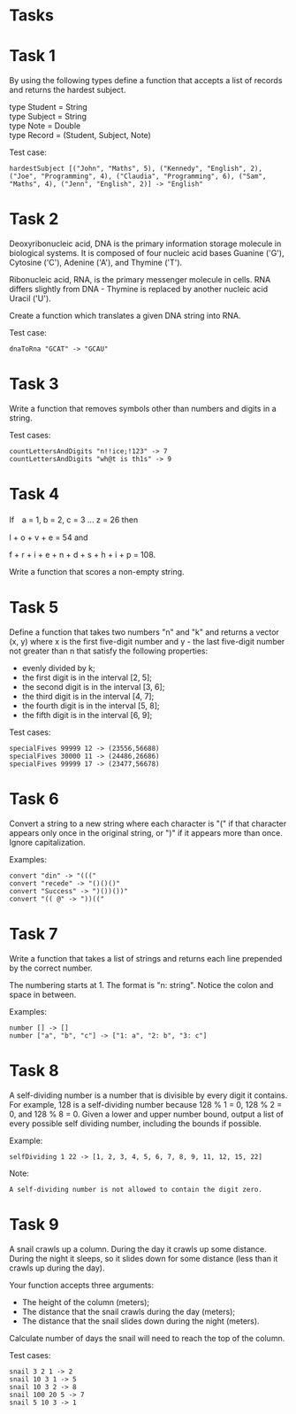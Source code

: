 # Tasks

# Task 1
By using the following types define a function that accepts a list of records and returns the hardest subject.

type Student = String<br>
type Subject = String<br>
type Note = Double<br>
type Record = (Student, Subject, Note)

Test case:

    hardestSubject [("John", "Maths", 5), ("Kennedy", "English", 2), ("Joe", "Programming", 4), ("Claudia", "Programming", 6), ("Sam", "Maths", 4), ("Jenn", "English", 2)] -> "English"
    
# Task 2
Deoxyribonucleic acid, DNA is the primary information storage molecule in biological systems. It is composed of four nucleic acid bases Guanine ('G'), Cytosine ('C'), Adenine ('A'), and Thymine ('T').

Ribonucleic acid, RNA, is the primary messenger molecule in cells. RNA differs slightly from DNA - Thymine is replaced by another nucleic acid Uracil ('U').

Create a function which translates a given DNA string into RNA.

Test case:

    dnaToRna "GCAT" -> "GCAU"

# Task 3
Write a function that removes symbols other than numbers and digits in a string.

Test cases:

    countLettersAndDigits "n!!ice;!123" -> 7
    countLettersAndDigits "wh@t is th1s" -> 9

# Task 4
If　a = 1, b = 2, c = 3 ... z = 26 then

l + o + v + e = 54 and

f + r + i + e + n + d + s + h + i + p = 108.

Write a function that scores a non-empty string.

# Task 5
Define a function that takes two numbers "n" and "k" and returns a vector (x, y) where x is the first five-digit number and y - the last five-digit number not greater than n that satisfy the following properties:

 - evenly divided by k;
 - the first digit is in the interval [2, 5];
 - the second digit is in the interval [3, 6];
 - the third digit is in the interval [4, 7];
 - the fourth digit is in the interval [5, 8];
 - the fifth digit is in the interval [6, 9];
 
Test cases:

    specialFives 99999 12 -> (23556,56688)
    specialFives 30000 11 -> (24486,26686)
    specialFives 99999 17 -> (23477,56678)

# Task 6
Convert a string to a new string where each character is "(" if that character appears only once in the original string, or ")" if it appears more than once. Ignore capitalization.

Examples:

    convert "din" -> "((("
    convert "recede" -> "()()()"
    convert "Success" -> ")())())"
    convert "(( @" -> "))((" 

# Task 7
Write a function that takes a list of strings and returns each line prepended by the correct number.

The numbering starts at 1. The format is "n: string". Notice the colon and space in between.

Examples:

    number [] -> []
    number ["a", "b", "c"] -> ["1: a", "2: b", "3: c"]

# Task 8
A self-dividing number is a number that is divisible by every digit it contains. For example, 128 is a self-dividing number because 128 % 1 = 0, 128 % 2 = 0, and 128 % 8 = 0. Given a lower and upper number bound, output a list of every possible self dividing number, including the bounds if possible.

Example:

    selfDividing 1 22 -> [1, 2, 3, 4, 5, 6, 7, 8, 9, 11, 12, 15, 22]

Note:

    A self-dividing number is not allowed to contain the digit zero.

# Task 9
A snail crawls up a column. During the day it crawls up some distance. During the night it sleeps, so it slides down for some distance (less than it crawls up during the day).

Your function accepts three arguments:
 - The height of the column (meters);
 - The distance that the snail crawls during the day (meters);
 - The distance that the snail slides down during the night (meters).

Calculate number of days the snail will need to reach the top of the column.

Test cases:

    snail 3 2 1 -> 2
    snail 10 3 1 -> 5
    snail 10 3 2 -> 8
    snail 100 20 5 -> 7
    snail 5 10 3 -> 1